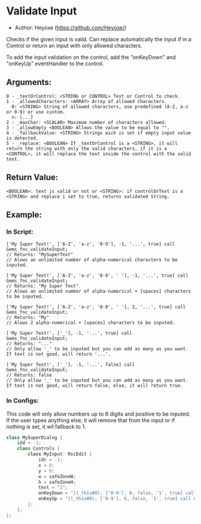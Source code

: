 # Validate Input
- Author: Heyoxe (https://github.com/Heyoxe/)

Checks if the given input is valid. Can replace automatically the input if in a Control or return an input with only allowed characters.

To add the input validation on the control, add the "onKeyDown" and "onKeyUp" eventHandler to the control.

## Arguments:
```MD
0 - _textOrControl: <STRING or CONTROL> Text or Control to check.
1 - _allowedCharacters: <ARRAY> Array of allowed Characters.
  0: <STRING> String of allowed characters, use predefined (A-Z, a-z or 0-9) or use custom.
  n: [...]
2 - _maxChar: <SCALAR> Maximum number of characters allowed.
3 - _allowEmpty <BOOLEAN> Allows the value to be equal to "".
4 - _fallbackValue: <STRING> Strings wich is set if empty input value is detected.
5 - _replace: <BOOLEAN> If _textOrControl is a <STRING>, it will return the string with only the valid characters, if it is a <CONTROL>, it will replace the text inside the control with the valid text.

```

## Return Value:
`<BOOLEAN>: text is valid or not or <STRING>: if controlOrText is a <STRING> and replace i set to true, returns validated String.`

## Example:
### In Script:
```SQF
['My Super Text!', ['A-Z', 'a-z', '0-9'], -1, '...', true] call Gems_fnc_validateInput; 
// Returns: "MySuperText"
// Alows an unlimited number of alpha-numerical characters to be inputed.

['My Super Text!', ['A-Z', 'a-z', '0-9', ' '], -1, '...', true] call Gems_fnc_validateInput; 
// Returns: "My Super Text"
// Alows an unlimited number of alpha-numerical + [spaces] characters to be inputed.

['My Super Text!', ['A-Z', 'a-z', '0-9', ' '], 2, '...', true] call Gems_fnc_validateInput; 
// Returns: "My"
// Alows 2 alpha-numerical + [spaces] characters to be inputed.

['My Super Text!', ['_'], -1, '...', true] call Gems_fnc_validateInput; 
// Returns: "..."
// Only allow '_' to be inputed but you can add as many as you want. If text is not good, will return '...'.

['My Super Text!', ['_'], -1, '...', false] call Gems_fnc_validateInput; 
// Returns: false
// Only allow '_' to be inputed but you can add as many as you want. If text is not good, will return false, else, it will return true.
```

### In Configs:
This code will only allow numbers up to 6 digits and positive to be inputed. If the user types anything else, it will remove that from the input or if nothing is set, it wil fallback to 1.
```CPP
class MySuperDialog {
	idd = -1;
	class Controls {
		class MyInput: RscEdit {
			idc = -1;
			x = 0;
			y = 0;
			w = safeZoneW;
			h = safeZoneH;
			text = "1";
			onKeyDown = "[(_this#0), ['0-9'], 6, false, '1', true] call CoopR_fnc_validateInput";
			onKeyUp = "[(_this#0), ['0-9'], 6, false, '1', true] call CoopR_fnc_validateInput";
		};  
	};
};
```